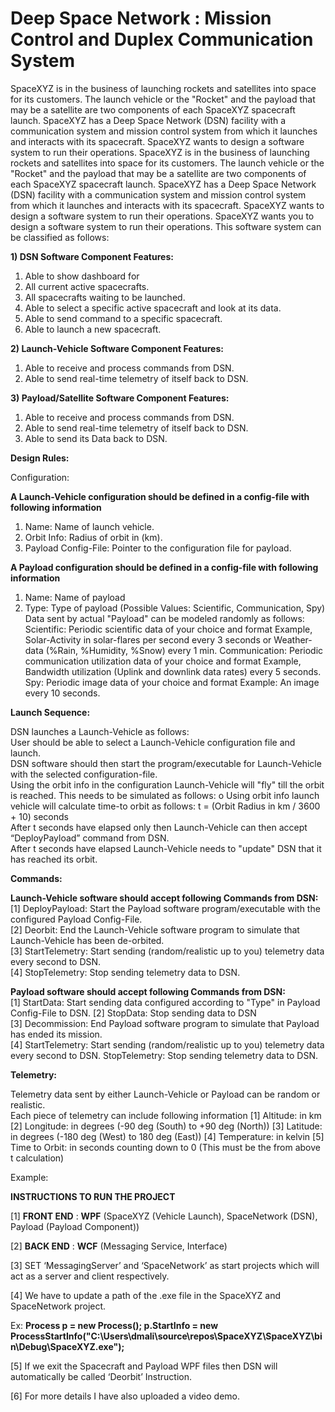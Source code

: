 # Deep Space Network : Mission Control and Duplex Communication System
SpaceXYZ is in the business of launching rockets and satellites into space for its customers. The launch vehicle or the "Rocket" and the payload that may be a satellite are two components of each SpaceXYZ spacecraft launch. SpaceXYZ has a Deep Space Network (DSN) facility with a communication system and mission control system from which it launches and interacts with its spacecraft. SpaceXYZ wants to design a software system to run their operations.
SpaceXYZ is in the business of launching rockets and satellites into space for its customers. The launch vehicle or the "Rocket" and the payload that may be a satellite are two components of each SpaceXYZ spacecraft launch. SpaceXYZ has a Deep Space Network (DSN) facility with a communication system and mission control system from which it launches and interacts with its spacecraft. SpaceXYZ wants to design a software system to run their operations.
SpaceXYZ wants you to design a software system to run their operations. This software system can be classified as follows: 

**1) DSN Software Component Features:** 
1. Able to show dashboard for 
1. All current active spacecrafts. 
2. All spacecrafts waiting to be launched. 
2. Able to select a specific active spacecraft and look at its data. 
3. Able to send command to a specific spacecraft.
4. Able to launch a new spacecraft.
 
**2) Launch-Vehicle Software Component Features:** 
1. Able to receive and process commands from DSN. 
2. Able to send real-time telemetry of itself back to DSN. 

**3) Payload/Satellite Software Component Features:** 
1. Able to receive and process commands from DSN. 
2. Able to send real-time telemetry of itself back to DSN. 
3. Able to send its Data back to DSN. 


**Design Rules:** 

Configuration:  

**A Launch-Vehicle configuration should be defined in a config-file with following information** 
1. Name: Name of launch vehicle. 
2. Orbit Info: Radius of orbit in (km). 
3. Payload Config-File: Pointer to the configuration file for payload.  

**A Payload configuration should be defined in a config-file with following information**
1. Name: Name of payload 
2. Type: Type of payload (Possible Values: Scientific, Communication, Spy) 
Data sent by actual "Payload" can be modeled randomly as follows:
Scientific: Periodic scientific data of your choice and format Example, Solar-Activity in solar-flares per second every 3 seconds or Weather-data (%Rain, %Humidity, %Snow) every 1 min. 
Communication: Periodic communication utilization data of your choice and format Example, Bandwidth utilization (Uplink and downlink data rates) every 5 seconds. 
Spy: Periodic image data of your choice and format Example: An image every 10 seconds. 

**Launch Sequence:** 

DSN launches a Launch-Vehicle as follows:  
User should be able to select a Launch-Vehicle configuration file and launch.  
DSN software should then start the program/executable for Launch-Vehicle with the selected configuration-file.  
Using the orbit info in the configuration Launch-Vehicle will "fly" till the orbit is reached. This needs to be simulated as follows: o Using orbit info launch vehicle will calculate time-to orbit as follows: t = (Orbit Radius in km / 3600 + 10) seconds  
After t seconds have elapsed only then Launch-Vehicle can then accept “DeployPayload” command from DSN.  
After t seconds have elapsed Launch-Vehicle needs to "update" DSN that it has reached its orbit. 

**Commands:**

**Launch-Vehicle software should accept following Commands from DSN:**  
[1] DeployPayload: Start the Payload software program/executable with the configured Payload Config-File.  
[2] Deorbit: End the Launch-Vehicle software program to simulate that Launch-Vehicle has been de-orbited.  
[3] StartTelemetry: Start sending (random/realistic up to you) telemetry data every second to DSN.  
[4] StopTelemetry: Stop sending telemetry data to DSN.
 
**Payload software should accept following Commands from DSN:**  
[1] StartData: Start sending data configured according to "Type" in Payload Config-File to DSN.
[2] StopData: Stop sending data to DSN  
[3] Decommission: End Payload software program to simulate that Payload has ended its mission.  
[4] StartTelemetry: Start sending (random/realistic up to you) telemetry data every second to DSN.  StopTelemetry: Stop sending telemetry data to DSN. 

**Telemetry:**

Telemetry data sent by either Launch-Vehicle or Payload can be random or realistic.  
Each piece of telemetry can include following information 
[1] Altitude: in km 
[2] Longitude: in degrees (-90 deg (South) to +90 deg (North)) 
[3] Latitude: in degrees (-180 deg (West) to 180 deg (East)) 
[4] Temperature: in kelvin 
[5] Time to Orbit: in seconds counting down to 0 (This must be the from above t calculation)  

Example:

**INSTRUCTIONS TO RUN THE PROJECT**

[1] **FRONT END** : **WPF** (SpaceXYZ (Vehicle Launch), SpaceNetwork (DSN), Payload (Payload Component))

[2] **BACK END** : **WCF** (Messaging Service, Interface)

[3] SET ‘MessagingServer’ and ‘SpaceNetwork’ as start projects which will act as a server and client respectively.

[4] We have to update a path of the .exe file in the SpaceXYZ and SpaceNetwork project.

Ex: 
**Process p = new Process();
 p.StartInfo = new ProcessStartInfo("C:\\Users\\dmali\\source\\repos\\SpaceXYZ\\SpaceXYZ\\bin\\Debug\\SpaceXYZ.exe");**  
 
[5] If we exit the Spacecraft and Payload WPF files then DSN will automatically be called ‘Deorbit’ Instruction.

[6] For more details I have also uploaded a video demo.

